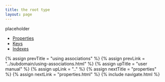 ```yaml
---
title: the root type
layout: page
---
```


placeholder

- [Properties](properties.html)
- [Keys](keys.html)
- [Indexes](indexes.html)

{% assign prevTitle = "using associations" %}
{% assign prevLink = "../subdomain/using-associations.html" %}
{% assign upTitle = "user manual" %}
{% assign upLink = ".." %}
{% assign nextTitle = "properties" %}
{% assign nextLink = "properties.html" %}
{% include navigate.html %}

